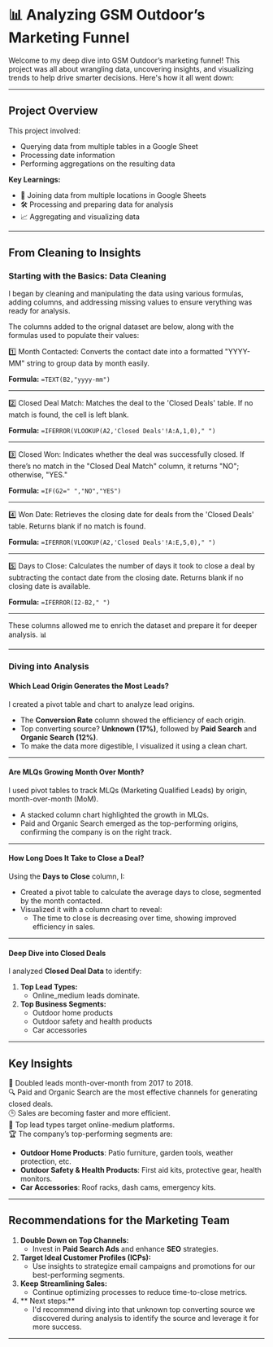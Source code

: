 # 📊 Analyzing GSM Outdoor’s Marketing Funnel  

Welcome to my deep dive into GSM Outdoor’s marketing funnel! This project was all about wrangling data, uncovering insights, and visualizing trends to help drive smarter decisions. Here's how it all went down:  

---

## **Project Overview**  
This project involved:  
- Querying data from multiple tables in a Google Sheet  
- Processing date information  
- Performing aggregations on the resulting data  

**Key Learnings:**  
- 🔗 Joining data from multiple locations in Google Sheets  
- 🛠️ Processing and preparing data for analysis  
- 📈 Aggregating and visualizing data  

---

## **From Cleaning to Insights**  

### **Starting with the Basics: Data Cleaning**  
I began by cleaning and manipulating the data using various formulas, adding columns, and addressing missing values to ensure verything was ready for analysis.

The columns added to the orignal dataset are below, along with the formulas used to populate their values:

1️⃣ Month Contacted: Converts the contact date into a formatted "YYYY-MM" string to group data by month easily.

**Formula:** `=TEXT(B2,"yyyy-mm")`  

---

2️⃣ Closed Deal Match: Matches the deal to the 'Closed Deals' table. If no match is found, the cell is left blank.

**Formula:** `=IFERROR(VLOOKUP(A2,'Closed Deals'!A:A,1,0)," ")`  

---

3️⃣ Closed Won: Indicates whether the deal was successfully closed. If there’s no match in the "Closed Deal Match" column, it returns "NO"; otherwise, "YES."

**Formula:** `=IF(G2=" ","NO","YES")`  

---

4️⃣ Won Date: Retrieves the closing date for deals from the 'Closed Deals' table. Returns blank if no match is found.

**Formula:** `=IFERROR(VLOOKUP(A2,'Closed Deals'!A:E,5,0)," ")`  

---

5️⃣ Days to Close: Calculates the number of days it took to close a deal by subtracting the contact date from the closing date. Returns blank if no closing date is available.

**Formula:** `=IFERROR(I2-B2," ")` 

---

These columns allowed me to enrich the dataset and prepare it for deeper analysis. 📊

---

### **Diving into Analysis**  

#### **Which Lead Origin Generates the Most Leads?**  
I created a pivot table and chart to analyze lead origins.  
- The **Conversion Rate** column showed the efficiency of each origin.  
- Top converting source? **Unknown (17%)**, followed by **Paid Search** and **Organic Search (12%)**.
- To make the data more digestible, I visualized it using a clean chart.

---

#### **Are MLQs Growing Month Over Month?**  
I used pivot tables to track MLQs (Marketing Qualified Leads) by origin, month-over-month (MoM).  
- A stacked column chart highlighted the growth in MLQs.  
- Paid and Organic Search emerged as the top-performing origins, confirming the company is on the right track.

---

#### **How Long Does It Take to Close a Deal?**  
Using the **Days to Close** column, I:  
- Created a pivot table to calculate the average days to close, segmented by the month contacted.  
- Visualized it with a column chart to reveal:  
  - The time to close is decreasing over time, showing improved efficiency in sales.

---

#### **Deep Dive into Closed Deals**  
I analyzed **Closed Deal Data** to identify:  
1. **Top Lead Types:**  
   - Online_medium leads dominate.  
2. **Top Business Segments:**  
   - Outdoor home products  
   - Outdoor safety and health products  
   - Car accessories  

---

## **Key Insights**  
🚀 Doubled leads month-over-month from 2017 to 2018.  
🔍 Paid and Organic Search are the most effective channels for generating closed deals.  
🕒 Sales are becoming faster and more efficient.  
🎯 Top lead types target online-medium platforms.  
🏆 The company’s top-performing segments are:  
  - **Outdoor Home Products**: Patio furniture, garden tools, weather protection, etc.  
  - **Outdoor Safety & Health Products**: First aid kits, protective gear, health monitors.  
  - **Car Accessories**: Roof racks, dash cams, emergency kits.  

---

## **Recommendations for the Marketing Team**  
1. **Double Down on Top Channels:**  
   - Invest in **Paid Search Ads** and enhance **SEO** strategies.  
2. **Target Ideal Customer Profiles (ICPs):**  
   - Use insights to strategize email campaigns and promotions for our best-performing segments.  
3. **Keep Streamlining Sales:**  
   - Continue optimizing processes to reduce time-to-close metrics.
4. ** Next steps:**
   - I'd recommend diving into that unknown top converting source we discovered during analysis to identify the source and leverage it for more success. 

---

